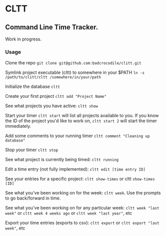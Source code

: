 # CLTT

## Command Line Time Tracker. 

Work in progress.

### Usage
Clone the repo `git clone git@github.com:badcrocodile/clitt.git`

Symlink project executable (cltt) to somewhere in your $PATH `ln -s /path/to/clitt/cltt /somewhere/in/your/path`

Initialize the database `cltt`

Create your first project `cltt add "Project Name"`

See what projects you have active: `cltt show`

Start your timer `cltt start` will list all projects available to you. If you know the ID of the project you'd like to work on, `cltt start 2` will start the timer immediately.

Add some comments to your running timer `cltt comment "Cleaning up database"`

Stop your timer `cltt stop`

See what project is currently being timed: `cltt running`

Edit a time entry (not fully implemented): `cltt edit [time entry ID]`

See your entries for a specific project: `cltt show-times` or cltt `show-times [ID]`

See what you've been working on for the week: `cltt week`. Use the prompts to go back/forward in time.

See what you've been working on for any particular week: `cltt week "last week"` or `cltt week 4 weeks ago` or `cltt week "last year"`, etc

Export your time entries (exports to csv): `cltt export` or `cltt export "last week"`, etc
